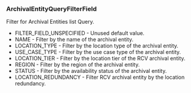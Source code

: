 ### ArchivalEntityQueryFilterField
Filter for Archival Entities list Query.

- FILTER_FIELD_UNSPECIFIED - Unused default value.
- NAME - Filter by the name of the archival entity.
- LOCATION_TYPE - Filter by the location type of the archival entity.
- USE_CASE_TYPE - Filter by the use case type of the archival entity.
- LOCATION_TIER - Filter by the location tier of the RCV archival entity.
- REGION - Filter by the region of the archival entity.
- STATUS - Filter by the availability status of the archival entity.
- LOCATION_REDUNDANCY - Filter RCV archival entity by the location redundancy.
